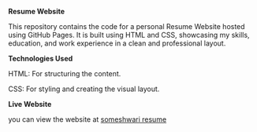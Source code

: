 **Resume Website**

This repository contains the code for a personal Resume Website hosted using GitHub Pages. It is built using HTML and CSS, showcasing my skills, education, and work experience in a clean and professional layout.


**Technologies Used**

HTML: For structuring the content.

CSS: For styling and creating the visual layout.



**Live Website**

you can view the website at [someshwari resume](https://someshwari16.github.io/resume-website/)    






